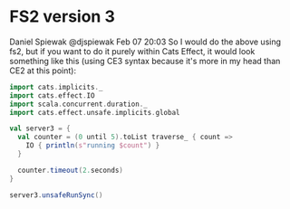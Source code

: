 # FS2 version 3

Daniel Spiewak @djspiewak Feb 07 20:03
So I would do the above using fs2, but if you want to do it purely 
within Cats Effect, it would look something like this 
(using CE3 syntax because it's more in my head than CE2 at this 
point):

```scala mdoc
import cats.implicits._
import cats.effect.IO
import scala.concurrent.duration._
import cats.effect.unsafe.implicits.global

val server3 = {
  val counter = (0 until 5).toList traverse_ { count =>
    IO { println(s"running $count") }
  }

  counter.timeout(2.seconds)
}

server3.unsafeRunSync()
```